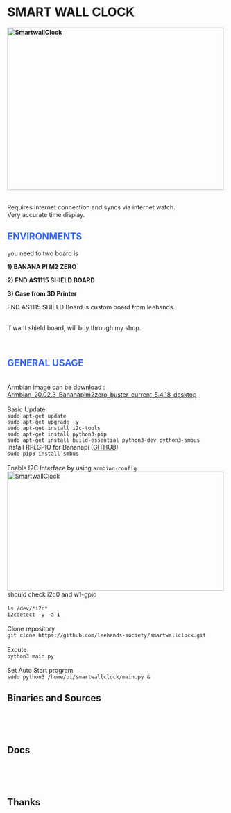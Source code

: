 <h1><strong>SMART WALL CLOCK</strong></h1>
<p><strong><img src="https://www.leehands.com/wp-content/uploads/2022/01/KakaoTalk_Photo_2022-01-26-12-36-17-1200x901.jpeg" alt="SmartwallClock" width="499" height="375" /></strong></p>
<br> Requires internet connection and syncs via internet watch.
<br> Very accurate time display.
<h2><span style="color: #3366ff;">ENVIRONMENTS</span></h2>
<p>you need to two board is</p>
<p><strong>1) BANANA PI M2 ZERO</strong></p>
<p><strong>2) FND AS1115 SHIELD BOARD</strong></p>
<p><strong>3) Case from 3D Printer</strong></p>
<p>FND AS1115 SHIELD Board is custom board from leehands.</p>
<br>if want shield board, will buy through my shop.
<p>&nbsp;</p>
<h2><span style="color: #3366ff;">GENERAL USAGE</span></h2>
<br>Armbian image can be download : <a href ="https://drive.leehands.com/d/f/668800049513282149">Armbian_20.02.3_Bananapim2zero_buster_current_5.4.18_desktop</a>
<br>
<br>Basic Update
<br><code>sudo apt-get update</code>
<br><code>sudo apt-get upgrade -y</code>
<br><code>sudo apt-get install i2c-tools</code>
<br><code>sudo apt-get install python3-pip</code>
<br><code>sudo apt-get install build-essential python3-dev python3-smbus</code>
<br>Install RPi.GPIO for Bananapi (<a href="https://github.com/leehands-society/RPi.GPIO">GITHUB</a>)
<br><code>sudo pip3 install smbus </code>
<br>
<br>Enable I2C Interface by using <code>armbian-config</code>
<img src="https://www.leehands.com/wp-content/uploads/2022/02/20220208_Rpi.GPIO_3.jpg" alt="SmartwallClock" width="499" height="275" />
<br>should check i2c0 and w1-gpio
<br>
<br><code>ls /dev/*i2c*</code>
<br><code>i2cdetect -y -a 1</code>
<br>
<br>Clone repository
<br><code>git clone https://github.com/leehands-society/smartwallclock.git </code>
<br>
<br>Excute
<br><code>python3 main.py</code>
<br>
<br>Set Auto Start program
<br><code>sudo python3 /home/pi/smartwallclock/main.py &</code>
<br>
<h2>Binaries and Sources</h2>
<p>&nbsp;</p>
<p>&nbsp;</p>
<h2 dir="auto">Docs</h2>
<p>&nbsp;</p>
<p>&nbsp;</p>
<h2 dir="auto">Thanks</h2>
<p>&nbsp;</p>

